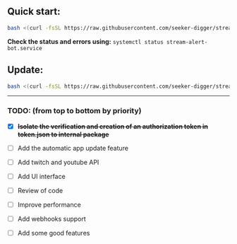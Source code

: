 ## Quick start: 
```bash
bash <(curl -fsSL https://raw.githubusercontent.com/seeker-digger/stream_alert_bot/master/install.sh)
```
**Check the status and errors using:** ```systemctl status stream-alert-bot.service```

## Update:
```bash
bash <(curl -fsSL https://raw.githubusercontent.com/seeker-digger/stream_alert_bot/master/update.sh)
```
---

### TODO: (from top to bottom by priority)
- [x] ~~**Isolate the verification and creation of an authorization token in token.json to internal package**~~
- [ ] Add the automatic app update feature
- [ ] Add twitch and youtube API
- [ ] Add UI interface
- [ ] Review of code
- [ ] Improve performance
- [ ] Add webhooks support
- [ ] Add some good features

